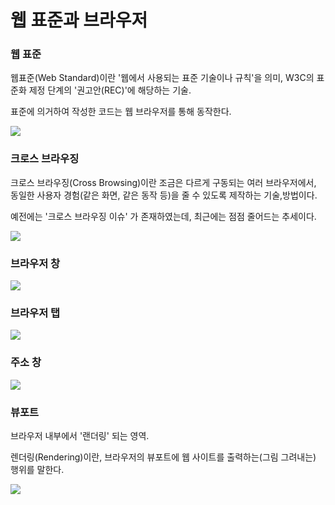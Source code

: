 # 웹 표준과 브라우저

### 웹 표준

웹표준(Web Standard)이란 '웹에서 사용되는 표준 기술이나 규칙'을 의미,
W3C의 표준화 제정 단계의 '권고안(REC)'에 해당하는 기술.

표준에 의거하여 작성한 코드는 웹 브라우저를 통해 동작한다. 


![](https://images.velog.io/images/sh981013s/post/2af13d48-7fc6-4775-bb13-1d5f19240588/image.png)

### 크로스 브라우징

크로스 브라우징(Cross Browsing)이란 조금은 다르게 구동되는 여러 브라우저에서,
동일한 사용자 경험(같은 화면, 같은 동작 등)을 줄 수 있도록 제작하는 기술,방법이다.

예전에는 '크로스 브라우징 이슈' 가 존재하였는데, 
최근에는 점점 줄어드는 추세이다.

![](https://images.velog.io/images/sh981013s/post/b0ce1a6b-753d-4774-96f7-bc81d5655b15/image.png)

### 브라우저 창

![](https://images.velog.io/images/sh981013s/post/3fbbb0a7-a995-46de-8c0a-1bcab768103b/image.png)

### 브라우저 탭

![](https://images.velog.io/images/sh981013s/post/d586ec84-ee6a-498e-8dde-2b581c75df5b/image.png)

### 주소 창

![](https://images.velog.io/images/sh981013s/post/a11fae33-76a8-4352-a63c-9a9ba56bdf1f/image.png)

### 뷰포트

브라우저 내부에서 '랜더링' 되는 영역.

렌더링(Rendering)이란, 브라우저의 뷰포트에 웹 사이트를 출력하는(그림 그려내는) 행위를 말한다.

![](https://images.velog.io/images/sh981013s/post/2c987c88-95f7-4ce7-9b3c-070a43385f91/image.png)


